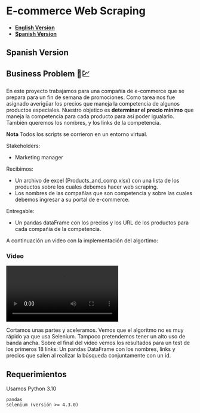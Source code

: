 # E-commerce Web Scraping

- [**English Version**](#Video)
- [**Spanish Version**](#Spanish-Version)


## Spanish Version

## Business Problem 📝💹

En este proyecto trabajamos para una compañía de e-commerce que se prepara para un fin de semana de promociones. Como tarea nos fue asignado averigüar los precios que maneja la competencia de algunos productos especiales. Nuestro objetico es **determinar el precio mínimo** que maneja la competencia para cada producto para así poder igualarlo. También queremos los nombres, y los links de la competencia. 

**Nota** Todos los scripts se corrieron en un entorno virtual.

Stakeholders: 
* Marketing manager

Recibimos:
* Un archivo de excel (Products_and_comp.xlsx) con una lista de los productos sobre los cuales debemos hacer web scraping.
* Los nombres de las compañías que son competencia y sobre las cuales debemos ingresar a su portal de e-commerce.

Entregable:
* Un pandas dataFrame con los precios y los URL de los productos para cada compañía de la competencia.

A continuación un video con la implementación del algortimo:

### Video

![E-commerce-Video](Video.mp4)

Cortamos unas partes y aceleramos. Vemos que el algoritmo no es muy rápido ya que usa Selenium. Tampoco pretendemos tener un alto uso de banda ancha. Sobre el final del video vemos los resultados para un test de los primeros 18 links: Un pandas DataFrame con los nombres, links y precios que salen al realizar la búsqueda conjuntamente con un id.


## Requerimientos
 Usamos Python 3.10
 ```
 pandas
 selenium (versión >= 4.3.0)
 ```